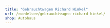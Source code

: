 ```yaml
---
title: "Gebrauchtwagen Richard Hinkel"
url: /roedelsee/gebrauchtwagen-richard-hinkel/
shop: Autohaus
---
```

